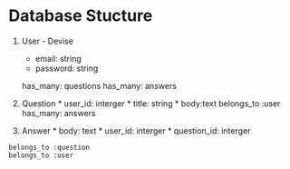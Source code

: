 # Database Stucture

1. User  - Devise
    * email: string
    * password: string

    has_many: questions
    has_many: answers

  2. Question
    * user_id: interger
    * title: string
    * body:text
    belongs_to :user
    has_many: answers

  3. Answer
    * body: text
    * user_id: interger
    * question_id: interger

    belongs_to :question
    belongs_to :user
